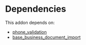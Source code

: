 # Dependencies

This addon depends on:

- [phone_validation](https://github.com/bringout/oca-ocb-core/tree/0e11bee18c8c7dd39664f7b81670e02dd0705e48/odoo-bringout-oca-ocb-phone_validation)
- [base_business_document_import](https://github.com/bringout/oca-edi)
